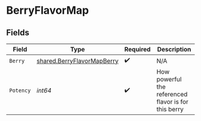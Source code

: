 # BerryFlavorMap


## Fields

| Field                                                                    | Type                                                                     | Required                                                                 | Description                                                              |
| ------------------------------------------------------------------------ | ------------------------------------------------------------------------ | ------------------------------------------------------------------------ | ------------------------------------------------------------------------ |
| `Berry`                                                                  | [shared.BerryFlavorMapBerry](../../models/shared/berryflavormapberry.md) | :heavy_check_mark:                                                       | N/A                                                                      |
| `Potency`                                                                | *int64*                                                                  | :heavy_check_mark:                                                       | How powerful the referenced flavor is for this berry                     |
